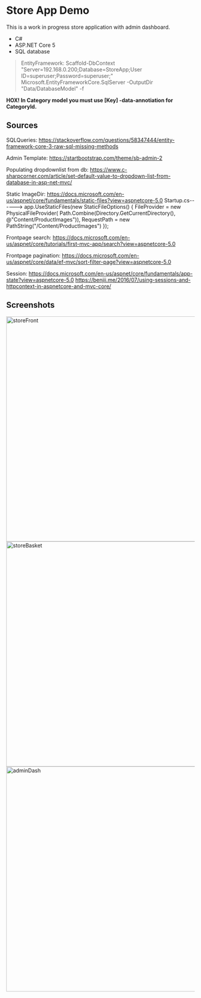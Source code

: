 # Store App Demo
This is a work in progress store application with admin dashboard.

<div>
<ul>
	<li>C#</li>
	<li>ASP.NET Core 5</li>
	<li>SQL database</li>
</ul>
</div>



> EntityFramework:
Scaffold-DbContext "Server=192.168.0.200;Database=StoreApp;User ID=superuser;Password=superuser;" Microsoft.EntityFrameworkCore.SqlServer -OutputDir "Data/DatabaseModel" -f

<b>HOX! In Category model you must use [Key] -data-annotiation for CategoryId.</b>


## Sources

SQLQueries:
https://stackoverflow.com/questions/58347444/entity-framework-core-3-raw-sql-missing-methods

Admin Template:
https://startbootstrap.com/theme/sb-admin-2

Populating dropdownlist from db:
https://www.c-sharpcorner.com/article/set-default-value-to-dropdown-list-from-database-in-asp-net-mvc/

Static ImageDir:
https://docs.microsoft.com/en-us/aspnet/core/fundamentals/static-files?view=aspnetcore-5.0
Startup.cs------>
            app.UseStaticFiles(new StaticFileOptions()
            {
                FileProvider = new PhysicalFileProvider(
                Path.Combine(Directory.GetCurrentDirectory(), @"Content/ProductImages")),
                RequestPath = new PathString("/Content/ProductImages")
            });


Frontpage search:
https://docs.microsoft.com/en-us/aspnet/core/tutorials/first-mvc-app/search?view=aspnetcore-5.0

Frontpage pagination:
https://docs.microsoft.com/en-us/aspnet/core/data/ef-mvc/sort-filter-page?view=aspnetcore-5.0

Session:
https://docs.microsoft.com/en-us/aspnet/core/fundamentals/app-state?view=aspnetcore-5.0
https://benjii.me/2016/07/using-sessions-and-httpcontext-in-aspnetcore-and-mvc-core/


## Screenshots

<a data-flickr-embed="true" href="https://www.flickr.com/photos/55156353@N07/51686986984/in/dateposted-public/" title="storeFront"><img src="https://live.staticflickr.com/65535/51686986984_69fb9b573f_w.jpg" width="600"  alt="storeFront"></a>
<br />
<a data-flickr-embed="true" href="https://www.flickr.com/photos/55156353@N07/51686578103/in/dateposted-public/" title="storeBasket"><img src="https://live.staticflickr.com/65535/51686578103_84c4d0b50c_w.jpg" width="600" alt="storeBasket"></a>
<br />
<a data-flickr-embed="true" href="https://www.flickr.com/photos/55156353@N07/51686302631/in/dateposted-public/" title="adminDash"><img src="https://live.staticflickr.com/65535/51686302631_5e2a48ed4e_w.jpg" width="600"  alt="adminDash"></a>
